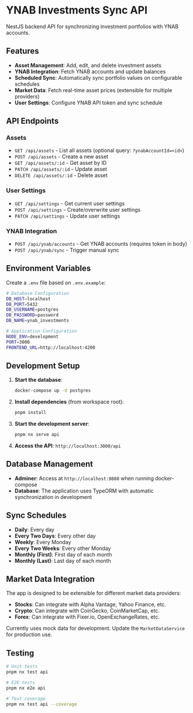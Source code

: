 # YNAB Investments Sync API

NestJS backend API for synchronizing investment portfolios with YNAB accounts.

## Features

- **Asset Management**: Add, edit, and delete investment assets
- **YNAB Integration**: Fetch YNAB accounts and update balances
- **Scheduled Sync**: Automatically sync portfolio values on configurable schedules
- **Market Data**: Fetch real-time asset prices (extensible for multiple providers)
- **User Settings**: Configure YNAB API token and sync schedule

## API Endpoints

### Assets

- `GET /api/assets` - List all assets (optional query: `?ynabAccountId=<id>`)
- `POST /api/assets` - Create a new asset
- `GET /api/assets/:id` - Get asset by ID
- `PATCH /api/assets/:id` - Update asset
- `DELETE /api/assets/:id` - Delete asset

### User Settings

- `GET /api/settings` - Get current user settings
- `POST /api/settings` - Create/overwrite user settings
- `PATCH /api/settings` - Update user settings

### YNAB Integration

- `POST /api/ynab/accounts` - Get YNAB accounts (requires token in body)
- `POST /api/ynab/sync` - Trigger manual sync

## Environment Variables

Create a `.env` file based on `.env.example`:

```bash
# Database Configuration
DB_HOST=localhost
DB_PORT=5432
DB_USERNAME=postgres
DB_PASSWORD=password
DB_NAME=ynab_investments

# Application Configuration
NODE_ENV=development
PORT=3000
FRONTEND_URL=http://localhost:4200
```

## Development Setup

1. **Start the database**:

   ```bash
   docker-compose up -d postgres
   ```

2. **Install dependencies** (from workspace root):

   ```bash
   pnpm install
   ```

3. **Start the development server**:

   ```bash
   pnpm nx serve api
   ```

4. **Access the API**: `http://localhost:3000/api`

## Database Management

- **Adminer**: Access at `http://localhost:8080` when running docker-compose
- **Database**: The application uses TypeORM with automatic synchronization in development

## Sync Schedules

- **Daily**: Every day
- **Every Two Days**: Every other day
- **Weekly**: Every Monday
- **Every Two Weeks**: Every other Monday
- **Monthly (First)**: First day of each month
- **Monthly (Last)**: Last day of each month

## Market Data Integration

The app is designed to be extensible for different market data providers:

- **Stocks**: Can integrate with Alpha Vantage, Yahoo Finance, etc.
- **Crypto**: Can integrate with CoinGecko, CoinMarketCap, etc.
- **Forex**: Can integrate with Fixer.io, OpenExchangeRates, etc.

Currently uses mock data for development. Update the `MarketDataService` for production use.

## Testing

```bash
# Unit tests
pnpm nx test api

# E2E tests
pnpm nx e2e api

# Test coverage
pnpm nx test api --coverage
```
